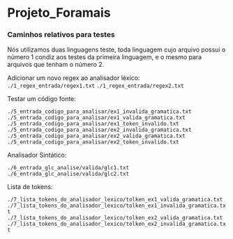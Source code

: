 # Projeto_Foramais

### Caminhos relativos para testes

Nós utilizamos duas linguagens teste, toda linguagem cujo arquivo possui o número 1 condiz aos testes da primeira linguagem, e o mesmo para arquivos que tenham o número 2.

Adicionar um novo regex ao analisador léxico:
``` ./1_regex_entrada/regex1.txt ```
``` ./1_regex_entrada/regex2.txt ```

Testar um código fonte:

``` ./5_entrada_codigo_para_analisar/ex1_invalida_gramatica.txt ```
``` ./5_entrada_codigo_para_analisar/ex1_valida_gramatica.txt ```
``` ./5_entrada_codigo_para_analisar/ex1_token_invalido.txt ```
``` ./5_entrada_codigo_para_analisar/ex2_invalida_gramatica.txt ```
``` ./5_entrada_codigo_para_analisar/ex2_valida_gramatica.txt ```
``` ./5_entrada_codigo_para_analisar/ex2_token_invalido.txt ```


Analisador Sintático:

``` ./6_entrada_glc_analise/valida/glc1.txt ```
``` ./6_entrada_glc_analise/valida/glc2.txt ```

Lista de tokens:


``` ./7_lista_tokens_do_analisador_lexico/tolken_ex1_valida_gramatica.txt ```
``` ./7_lista_tokens_do_analisador_lexico/tolken_ex1_invalida_gramatica.txt ```
``` ./7_lista_tokens_do_analisador_lexico/tolken_ex2_valida_gramatica.txt ```
``` ./7_lista_tokens_do_analisador_lexico/tolken_ex2_invalida_gramatica.txt ```